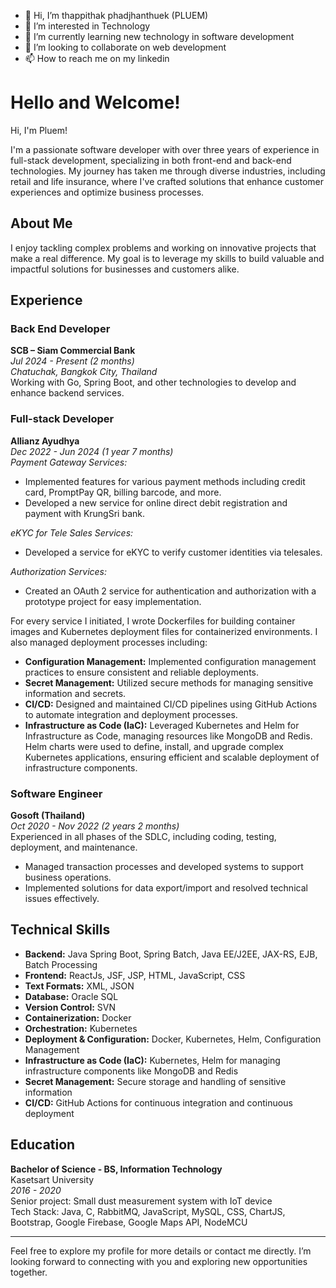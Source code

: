 - 👋 Hi, I’m thappithak phadjhanthuek (PLUEM)
- 👀 I’m interested in Technology
- 🌱 I’m currently learning new technology in software development
- 💞️ I’m looking to collaborate on web development
- 📫 How to reach me on my linkedin

# Hello and Welcome!

Hi, I'm Pluem!

I'm a passionate software developer with over three years of experience in full-stack development, specializing in both front-end and back-end technologies. My journey has taken me through diverse industries, including retail and life insurance, where I've crafted solutions that enhance customer experiences and optimize business processes.

## About Me

I enjoy tackling complex problems and working on innovative projects that make a real difference. My goal is to leverage my skills to build valuable and impactful solutions for businesses and customers alike.

## Experience

### Back End Developer
**SCB – Siam Commercial Bank**  
_Jul 2024 - Present (2 months)_  
*Chatuchak, Bangkok City, Thailand*  
Working with Go, Spring Boot, and other technologies to develop and enhance backend services.

### Full-stack Developer
**Allianz Ayudhya**  
_Dec 2022 - Jun 2024 (1 year 7 months)_  
*Payment Gateway Services:*  
- Implemented features for various payment methods including credit card, PromptPay QR, billing barcode, and more.
- Developed a new service for online direct debit registration and payment with KrungSri bank.

_eKYC for Tele Sales Services:_  
- Developed a service for eKYC to verify customer identities via telesales.

_Authorization Services:_  
- Created an OAuth 2 service for authentication and authorization with a prototype project for easy implementation.

For every service I initiated, I wrote Dockerfiles for building container images and Kubernetes deployment files for containerized environments. I also managed deployment processes including:
- **Configuration Management:** Implemented configuration management practices to ensure consistent and reliable deployments.
- **Secret Management:** Utilized secure methods for managing sensitive information and secrets.
- **CI/CD:** Designed and maintained CI/CD pipelines using GitHub Actions to automate integration and deployment processes.
- **Infrastructure as Code (IaC):** Leveraged Kubernetes and Helm for Infrastructure as Code, managing resources like MongoDB and Redis. Helm charts were used to define, install, and upgrade complex Kubernetes applications, ensuring efficient and scalable deployment of infrastructure components.

### Software Engineer
**Gosoft (Thailand)**  
_Oct 2020 - Nov 2022 (2 years 2 months)_  
Experienced in all phases of the SDLC, including coding, testing, deployment, and maintenance.  
- Managed transaction processes and developed systems to support business operations.
- Implemented solutions for data export/import and resolved technical issues effectively.

## Technical Skills

- **Backend:** Java Spring Boot, Spring Batch, Java EE/J2EE, JAX-RS, EJB, Batch Processing
- **Frontend:** ReactJs, JSF, JSP, HTML, JavaScript, CSS
- **Text Formats:** XML, JSON
- **Database:** Oracle SQL
- **Version Control:** SVN
- **Containerization:** Docker
- **Orchestration:** Kubernetes
- **Deployment & Configuration:** Docker, Kubernetes, Helm, Configuration Management
- **Infrastructure as Code (IaC):** Kubernetes, Helm for managing infrastructure components like MongoDB and Redis
- **Secret Management:** Secure storage and handling of sensitive information
- **CI/CD:** GitHub Actions for continuous integration and continuous deployment

## Education

**Bachelor of Science - BS, Information Technology**  
Kasetsart University  
_2016 - 2020_  
Senior project: Small dust measurement system with IoT device  
Tech Stack: Java, C, RabbitMQ, JavaScript, MySQL, CSS, ChartJS, Bootstrap, Google Firebase, Google Maps API, NodeMCU

---

Feel free to explore my profile for more details or contact me directly. I’m looking forward to connecting with you and exploring new opportunities together.




<!---
thepphithakP/thepphithakP is a ✨ special ✨ repository because its `README.md` (this file) appears on your GitHub profile.
You can click the Preview link to take a look at your changes.
--->
